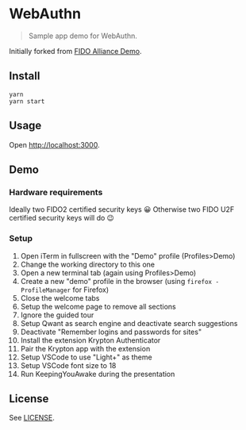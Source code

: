 # WebAuthn

> Sample app demo for WebAuthn.

Initially forked from [FIDO Alliance Demo](https://github.com/fido-alliance/webauthn-demo).

## Install

```shell
yarn
yarn start
```

## Usage

Open [http://localhost:3000](http://localhost:3000).

## Demo

### Hardware requirements

Ideally two FIDO2 certified security keys 😀
Otherwise two FIDO U2F certified security keys will do 😉

### Setup

1. Open iTerm in fullscreen with the "Demo" profile (Profiles>Demo)
2. Change the working directory to this one
3. Open a new terminal tab (again using Profiles>Demo)
4. Create a new "demo" profile in the browser (using `firefox -ProfileManager` for Firefox)
5. Close the welcome tabs
6. Setup the welcome page to remove all sections
7. Ignore the guided tour
8. Setup Qwant as search engine and deactivate search suggestions
9. Deactivate "Remember logins and passwords for sites"
10. Install the extension Krypton Authenticator
11. Pair the Krypton app with the extension
12. Setup VSCode to use "Light+" as theme
13. Setup VSCode font size to 18
14. Run KeepingYouAwake during the presentation

## License

See [LICENSE](./LICENSE).